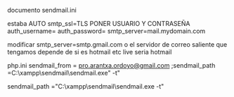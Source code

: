 documento sendmail.ini

estaba AUTO
smtp_ssl=TLS
PONER USUARIO Y CONTRASEÑA
auth_username=
auth_password=
smtp_server=mail.mydomain.com

modificar 
smtp_server=smtp.gmail.com o el servidor de correo saliente que tengamos
depende de si es hotmail etc live seria hotmail

php.ini
sendmail_from = pro.arantxa.ordoyo@gmail.com
;sendmail_path =C:\xampp\sendmail\sendmail.exe" -t"

sendmail_path ="C:\xampp\sendmail\sendmail.exe -t"